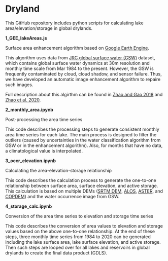 # Dryland
This GitHub repository includes python scripts for calculating lake area/elevation/storage in global drylands.

**1_GEE_lakeAreas.js**

Surface area enhancement algorithm based on [Google Earth Engine](https://code.earthengine.google.com/).

This algorithm uses data from [JRC global surface water (GSW)](https://doi.org/10.1038/nature20584) dataset, which contains global surface water dynamics at 30m resolution and monthly time scale from Mar 1984 to the present. However, the GSW is frequently contaminated by cloud, cloud shadow, and sensor failure. Thus, we have developed an automatic image enhancement algorithm to repaire such images.

Full description about this algirthm can be found in [Zhao and Gao 2018](https://doi.org/10.1029/2018GL078343) and [Zhao et al. 2020](https://doi.org/10.1016/j.semcancer.2018.06.006).

**2_monthly_area.ipynb**

Post-processing the area time series

This code describes the processing steps to generate consistent monthly area time series for each lake. The main process is designed to filter the outliers (caused by uncertainties in the water classification algorithm from GSW or in the enhancement algorithm). Also, for months that have no data, a climatological value is interpolated. 

**3_occr_elevation.ipynb**

Calculating the area-elevation-storage relationship

This code describes the calculation process to generate the one-to-one relationship between surface area, surface elevation, and active storage. This calculation is based on multiple DEMs ([SRTM DEM](https://developers.google.com/earth-engine/datasets/catalog/NASA_NASADEM_HGT_001), [ALOS](https://developers.google.com/earth-engine/datasets/catalog/JAXA_ALOS_AW3D30_V3_2), [ASTER](https://gee-community-catalog.org/projects/aster/?h=aster), and [COPDEM](https://developers.google.com/earth-engine/datasets/catalog/COPERNICUS_DEM_GLO30)) and the water occurrence image from GSW. 

**4_storage_calc.ipynb**

Conversion of the area time series to elevation and storage time series

This code describes the conversion of area values to elevation and storage values based on the above one-to-one relationship. At the end of these steps, three monthly time series from 1984 to 2020 can be generated including the lake surface area, lake surface elevation, and active storage.
Then such steps are looped over for all lakes and reservoirs in global drylands to create the final data product (GDLS).
